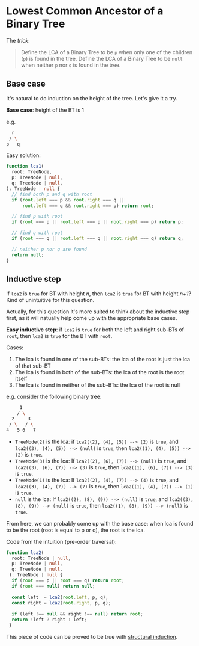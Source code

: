 # Lowest Common Ancestor of a Binary Tree

The *trick*:
> Define the LCA of a Binary Tree to be `p` when only one of the children (`p`) is found in the tree.
> Define the LCA of a Binary Tree to be `null` when neither `p` nor `q` is found in the tree.

## Base case

It's natural to do induction on the height of the tree. Let's give it a try.

**Base case**: height of the BT is 1

e.g.

```bash
  r
 / \
p   q
```

Easy solution:

```ts
function lca1(
  root: TreeNode,
  p: TreeNode | null,
  q: TreeNode | null,
): TreeNode | null {
  // find both p and q with root
  if (root.left === p && root.right === q ||
      root.left === q && root.right === p) return root;

  // find p with root
  if (root === p || root.left === p || root.right === p) return p;

  // find q with root
  if (root === q || root.left === q || root.right === q) return q;

  // neither p nor q are found
  return null;
}
```

## Inductive step

if `lca2` is `true` for BT with height *n*,
then `lca2` is `true` for BT with height *n+1*? Kind of unintuitive for this question.

Actually, for this question it's more suited to think about the inductive step first, as it will natually help come up with the appropriate base cases.

**Easy inductive step**: if `lca2` is `true` for both the left and right sub-BTs of `root`, then `lca2` is `true` for the BT with `root`.

Cases:

1. The lca is found in one of the sub-BTs: the lca of the root is just the lca of that sub-BT
2. The lca is found in both of the sub-BTs: the lca of the root is the root itself
3. The lca is found in neither of the sub-BTs: the lca of the root is null

e.g. consider the following binary tree:

```bash
     1
    / \
  2     3
 / \   / \
4   5 6   7
```

* `TreeNode(2)` is the lca:
  if `lca2((2), (4), (5)) --> (2)` is `true`,
  and `lca2((3), (4), (5)) --> (null)` is `true`,
  then `lca2((1), (4), (5)) --> (2)` is `true`.
* `TreeNode(3)` is the lca:
  If `lca2((2), (6), (7)) --> (null)` is `true`,
  and `lca2((3), (6), (7)) --> (3)` is `true`,
  then `lca2((1), (6), (7)) --> (3)` is `true`.
* `TreeNode(1)` is the lca:
  If `lca2((2), (4), (7)) --> (4)` is `true`,
  and `lca2((3), (4), (7)) --> (7)` is `true`,
  then `lca2((1), (4), (7)) --> (1)` is `true`.
* `null` is the lca:
  If `lca2((2), (8), (9)) --> (null)` is `true`,
  and `lca2((3), (8), (9)) --> (null)` is `true`,
  then `lca2((1), (8), (9)) --> (null)` is `true`.

From here, we can probably come up with the base case: when lca is found to be the root (root is equal to p or q), the root is the lca.

Code from the intuition (pre-order traversal):

```ts
function lca2(
  root: TreeNode | null,
  p: TreeNode | null,
  q: TreeNode | null,
 ): TreeNode | null {
  if (root === p || root === q) return root;
  if (root === null) return null;  
  
  const left  = lca2(root.left, p, q);
  const right = lca2(root.right, p, q);
   
  if (left !== null && right !== null) return root;
  return !left ? right : left;
 }
```

This piece of code can be proved to be true with [structural induction](https://en.wikipedia.org/wiki/Structural_induction).
